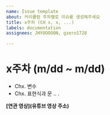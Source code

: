 ```yaml
---
name: Issue template
about: 커리큘럼 주차별로 이슈를 생성해주세요
title: x주차 (CH x, x, ...)
labels: documentation
assignees: JHYOOOOON, gzero1728

---
```


# x주차 (m/dd ~ m/dd)
- Chx. 변수
- Chx. 표현식과 문
..
.

__[연관 영상](유튜브 영상 주소)__
